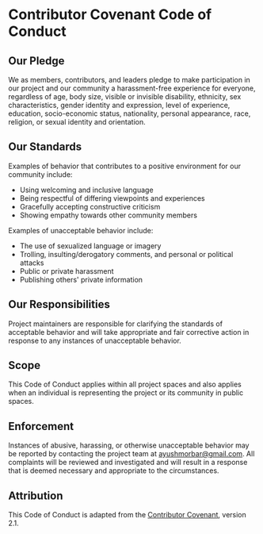 # Contributor Covenant Code of Conduct

## Our Pledge

We as members, contributors, and leaders pledge to make participation in our project and our community a harassment-free experience for everyone, regardless of age, body size, visible or invisible disability, ethnicity, sex characteristics, gender identity and expression, level of experience, education, socio-economic status, nationality, personal appearance, race, religion, or sexual identity and orientation.

## Our Standards

Examples of behavior that contributes to a positive environment for our community include:
- Using welcoming and inclusive language
- Being respectful of differing viewpoints and experiences
- Gracefully accepting constructive criticism
- Showing empathy towards other community members

Examples of unacceptable behavior include:
- The use of sexualized language or imagery
- Trolling, insulting/derogatory comments, and personal or political attacks
- Public or private harassment
- Publishing others' private information

## Our Responsibilities

Project maintainers are responsible for clarifying the standards of acceptable behavior and will take appropriate and fair corrective action in response to any instances of unacceptable behavior.

## Scope

This Code of Conduct applies within all project spaces and also applies when an individual is representing the project or its community in public spaces.

## Enforcement

Instances of abusive, harassing, or otherwise unacceptable behavior may be reported by contacting the project team at ayushmorbar@gmail.com. All complaints will be reviewed and investigated and will result in a response that is deemed necessary and appropriate to the circumstances.

## Attribution

This Code of Conduct is adapted from the [Contributor Covenant](https://www.contributor-covenant.org/), version 2.1.
